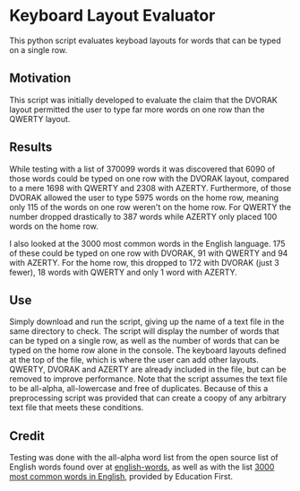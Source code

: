 # Keyboard Layout Evaluator
This python script evaluates keyboad layouts for words that can be typed on a single row.

## Motivation
This script was initially developed to evaluate the claim that the DVORAK layout permitted the user to type far more words on one row than the QWERTY layout.

## Results
While testing with a list of 370099 words it was discovered that 6090 of those words could be typed on one row with the DVORAK layout, compared to a mere 1698 with QWERTY and 2308 with AZERTY. Furthermore, of those DVORAK allowed the user to type 5975 words on the home row, meaning only 115 of the words on one row weren't on the home row. For QWERTY the number dropped drastically to 387 words while AZERTY only placed 100 words on the home row.

I also looked at the 3000 most common words in the English language. 175 of these could be typed on one row with DVORAK, 91 with QWERTY and 94 with AZERTY. For the home row, this dropped to 172 with DVORAK (just 3 fewer), 18 words with QWERTY and only 1 word with AZERTY.

## Use
Simply download and run the script, giving up the name of a text file in the same directory to check. The script will display the number of words that can be typed on a single row, as well as the number of words that can be typed on the home row alone in the console. The keyboard layouts defined at the top of the file, which is where the user can add other layouts. QWERTY, DVORAK and AZERTY are already included in the file, but can be removed to improve performance. Note that the script assumes the text file to be all-alpha, all-lowercase and free of duplicates. Because of this a preprocessing script was provided that can create a coopy of any arbitrary text file that meets these conditions.

## Credit
Testing was done with the all-alpha word list from the open source list of English words found over at [english-words](https://github.com/dwyl/english-words), as well as with the list [3000 most common words in English](https://www.ef.edu/english-resources/english-vocabulary/top-3000-words/), provided by Education First.
